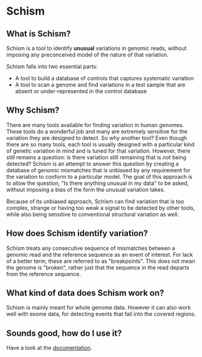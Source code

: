 # Schism

## What is Schism? 

Schism is a tool to identify **unusual** variations in genomic reads, without
imposing any preconceived model of the nature of that variation.

Schism falls into two essential parts:

 * A tool to build a database of controls that captures 
   systematic variation
 * A tool to scan a genome and find variations in a test sample that are absent or 
   under-represented in the control database
   
## Why Schism?

There are many tools available for finding variation in human genomes. These tools 
do a wonderful job and many are extremely sensitive for the variation they are designed
to detect. So why another tool? Even though there are so many tools, each tool is usually
designed with a particular kind of genetic variation in mind and is tuned for that variation.
However, there still
remains a question: is there variation still remaining that is *not* being detected?
Schism is an attempt to answer this question by creating a database
of genomic mismatches that is unbiased by any requirement for the variation to conform to
a particular model. The goal of this approach is to allow the question,
"Is there anything unusual in my data" to be asked, without imposing a bias of the form 
the unusual variation takes. 

Because of its unbiased approach, Schism can find variation that is too complex, strange
or having too weak a signal to be detected by other tools, while also being sensitive
to conventional structural variation as well.

## How does Schism identify variation?

Schism treats any consecutive sequence of mismatches between a genomic read 
and the reference sequence as an event of interest. For lack of a better term, 
these are referred to as "breakpoints". This does not mean the genome is "broken",
rather just that the sequence in the read departs from the reference sequence.

## What kind of data does Schism work on?

Schism is mainly meant for whole genome data. However it can also work well
with exome data, for detecting events that fall into the covered regions.

## Sounds good, how do I use it?

Have a look at the [documentation](doc/index.md).

